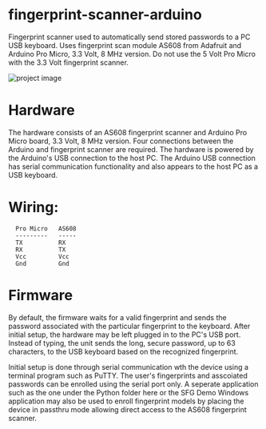 # fingerprint-scanner-arduino
Fingerprint scanner used to automatically send stored passwords to a PC USB keyboard.
Uses fingerprint scan module AS608 from Adafruit and Arduino Pro Micro, 3.3 Volt, 8 MHz version. Do not use the 5 Volt Pro Micro with the  3.3 Volt fingerprint scanner. 

![project image](/fingerprint-scanner-arduino/docs/assets/images/repository-open-graph.png)

# Hardware
The hardware consists of an AS608 fingerprint scanner and Arduino Pro Micro board, 3.3 Volt, 8 MHz version. Four connections between the Arduino and fingerprint scanner are required. The hardware is powered by the Arduino's USB connection to the host PC. The Arduino USB connection has serial communication functionality and also appears to the host PC as a USB keyboard.

# Wiring:

      Pro Micro   AS608
      ---------   -----
      TX          RX
      RX          TX
      Vcc         Vcc
      Gnd         Gnd
      
# Firmware
By default, the firmware waits for a valid fingerprint and sends the password associated with the particular fingerprint to the keyboard. After initial setup, the hardware may be left plugged in to the PC's USB port. Instead of typing, the unit sends the long, secure password, up to 63 characters, to the USB keyboard based on the recognized fingerprint.

Initial setup is done through serial communication wth the device using a terminal program such as PuTTY. The user's fingerprints and asscoiated passwords can be enrolled using the serial port only. A seperate application such as the one under the Python folder here or the SFG Demo Windows application may also be used to enroll fingerprint models by placing the device in passthru mode allowing direct access to the AS608 fingerprint scanner.  
